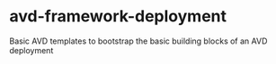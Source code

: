# avd-framework-deployment
Basic AVD templates to bootstrap the basic building blocks of an AVD deployment 
